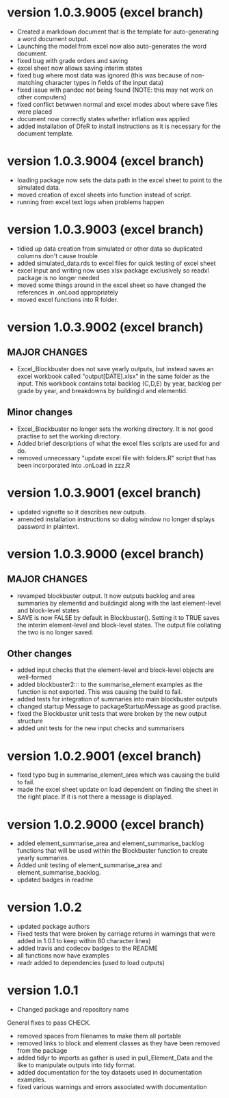 # version 1.0.3.9005 (excel branch)

* Created a markdown document that is the template for auto-generating a word document output.
* Launching the model from excel now also auto-generates the word document.
* fixed bug with grade orders and saving
* excel sheet now allows saving interim states
* fixed bug where most data was ignored (this was because of non-matching character types in fields of the input data)
* fixed issue with pandoc not being found (NOTE: this may not work on other computers)
* fixed conflict betwwen normal and excel modes about where save files were placed 
* document now correctly states whether inflation was applied
* added installation of DfeR to install instructions as it is necessary for the document template.



# version 1.0.3.9004 (excel branch)

* loading package now sets the data path in the excel sheet to point to the simulated data.
* moved creation of excel sheets into function instead of script.
* running from excel text logs when problems happen

# version 1.0.3.9003 (excel branch)

* tidied up data creation from simulated or other data so duplicated columns don't cause trouble
* added simulated_data.rds to excel files for quick testing of excel sheet
* excel input and writing now uses xlsx package exclusively so readxl package is no longer needed
* moved some things around in the excel sheet so have changed the references in .onLoad appropriately
* moved excel functions into R folder.

# version 1.0.3.9002 (excel branch)

## MAJOR CHANGES

* Excel_Blockbuster does not save yearly outputs, but instead saves an excel workbook called "output[DATE].xlsx" in the same folder as the input. This workbook contains total backlog (C,D,E) by year, backlog per grade by year, and breakdowns by buildingid and elementid.

## Minor changes
* Excel_Blockbuster no longer sets the working directory. It is not good practise to set the working directory.
* Added brief descriptions of what the excel files scripts are used for and do.
* removed unnecessary "update excel file with folders.R" script that has been incorporated into .onLoad in zzz.R


# version 1.0.3.9001 (excel branch)

* updated vignette so it describes new outputs.
* amended installation instructions so dialog window no longer displays password in plaintext.

# version 1.0.3.9000 (excel branch)

## MAJOR CHANGES
* revamped blockbuster output.  It now outputs backlog and area summaries by elementid and buildingid along with the last element-level and block-level states
* SAVE is now FALSE by default in Blockbuster().  Setting it to TRUE saves the
interim element-level and block-level states. The output file collating the two is no longer saved.

## Other changes
* added input checks that the element-level and block-level objects are well-formed
* added blockbuster2::: to the summarise_element examples as the function is not exported. This was causing the build to fail.
* added tests for integration of summaries into main blockbuster outputs
* changed startup Message to packageStartupMessage as good practise.
* fixed the Blockbuster unit tests that were broken by the new output structure
* added unit tests for the new input checks and summarisers

# version 1.0.2.9001 (excel branch)

* fixed typo bug in summarise_element_area which was causing the build to fail.
* made the excel sheet update on load dependent on finding the sheet in the right place.  If it is not there a message is displayed.

# version 1.0.2.9000 (excel branch)

* added element_summarise_area and element_summarise_backlog functions that will
be used within the Blockbuster function to create yearly summaries.
* Added unit testing of element_summarise_area and element_summarise_backlog.
* updated badges in readme

# version 1.0.2

* updated package authors
* Fixed tests that were broken by carriage returns in warnings that were added in 1.0.1 to keep within 80 character lines)
* added travis and codecov badges to the README
* all functions now have examples
* readr added to dependencies (used to load outputs)

# version 1.0.1

* Changed package and repository name

General fixes to pass CHECK.

* removed spaces from filenames to make them all portable
* removed links to block and element classes as they have been removed from 
the package
* added tidyr to imports as gather is used in pull_Element_Data and the like to 
manipulate outputs into tidy format.
* added documentation for the toy datasets used in documentation examples.
* fixed various warnings and errors associated wwith documentation
